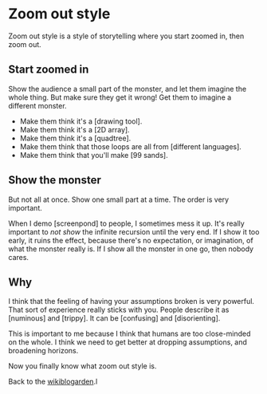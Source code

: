 # Zoom out style

Zoom out style is a style of storytelling where you start zoomed in, then zoom out.

## Start zoomed in

Show the audience a small part of the monster, and let them imagine the whole thing. But make sure they get it wrong! Get them to imagine a different monster.

- Make them think it's a [drawing tool].
- Make them think it's a [2D array].
- Make them think it's a [quadtree].
- Make them think that those loops are all from [different languages].
- Make them think that you'll make [99 sands].

## Show the monster

But not all at once. Show one small part at a time. The order is very important. 

When I demo [screenpond] to people, I sometimes mess it up. It's really important to *not show* the infinite recursion until the very end. If I show it too early, it ruins the effect, because there's no expectation, or imagination, of what the monster really is. If I show all the monster in one go, then nobody cares.

## Why

I think that the feeling of having your assumptions broken is very powerful. That sort of experience really sticks with you. People describe it as [numinous] and [trippy]. It can be [confusing] and [disorienting].

This is important to me because I think that humans are too close-minded on the whole. I think we need to get better at dropping assumptions, and broadening horizons.

Now you finally know what zoom out style is.

Back to the [wikiblogarden](/wikiblogarden/academia/style/zoom-out/for/example).l
